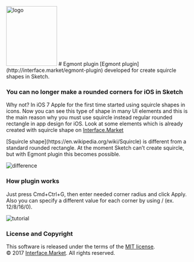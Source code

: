 <img src="https://www.dropbox.com/s/fly8v3yquzbavvy/logo.png?raw=1" width="137" height="161" alt="logo"/>
# Egmont plugin
[Egmont plugin](http://interface.market/egmont-plugin) developed for create squircle shapes in Sketch.


### You can no longer make a rounded corners for iOS in Sketch
Why not? In iOS 7 Apple for the first time started using squircle shapes in icons. Now you can see this type of shape in many UI elements and this is the main reason why you must use squircle instead regular rounded rectangle in app design for iOS. Look at some elements which is already created with squircle shape on [Interface.Market](http://interface.market/egmont-plugin)</br>
<p>[Squircle shape](https://en.wikipedia.org/wiki/Squircle) is different from a standard rounded rectangle. At the moment Sketch can’t create squircle, but with Egmont plugin this becomes possible.</p>

<img src="https://www.dropbox.com/s/4w5367vi1pwuw5c/diff.png?raw=1" alt="difference"/>


### How plugin works
Just press Cmd+Ctrl+G, then enter needed corner radius and click Apply. Also you can specify a different value for each corner by using / (ex. 12/8/16/0).

<img src="https://www.dropbox.com/s/yl9e9oc2rac0zd2/howWorks.png?raw=1" alt="tutorial"/>


### License and Copyright
This software is released under the terms of the [MIT license](https://github.com/svg/svgo/blob/master/LICENSE).</br>
© 2017 [Interface.Market](http://interface.market). All rights reserved.

